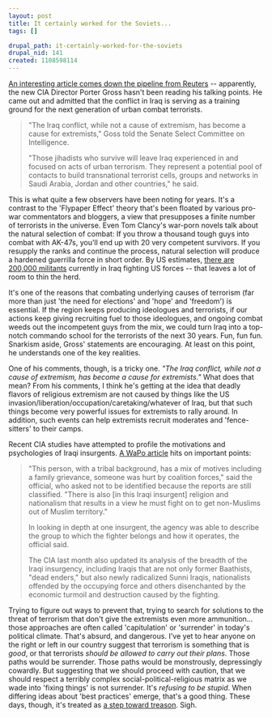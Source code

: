```yaml
--- 
layout: post
title: It certainly worked for the Soviets...
tags: []

drupal_path: it-certainly-worked-for-the-soviets
drupal_nid: 141
created: 1108598114
---
```

<a href="http://www.reuters.com/newsArticle.jhtml?type=domesticNews&storyID=7653566">An interesting article comes down the pipeline from Reuters</a> -- apparently, the new CIA Director Porter Gross hasn't been reading his talking points. He came out and admitted that the conflict in Iraq is serving as a training ground for the next generation of urban combat terrorists.

<blockquote>"The Iraq conflict, while not a cause of extremism, has become a cause for extremists," Goss told the Senate Select Committee on Intelligence.

"Those jihadists who survive will leave Iraq experienced in and focused on acts of urban terrorism. They represent a potential pool of contacts to build transnational terrorist cells, groups and networks in Saudi Arabia, Jordan and other countries," he said. </blockquote>

This is what quite a few observers have been noting for years. It's a contrast to the 'Flypaper Effect' theory that's been floated by various pro-war commentators and bloggers, a view that presupposes a finite number of terrorists in the universe. Even Tom Clancy's war-porn novels talk about the natural selection of combat: If you throw a thousand tough guys into combat with AK-47s, you'll end up with 20 very competent survivors. If you resupply the ranks and continue the process, natural selection will produce a hardened guerrilla force in short order. By US estimates, <a href="http://www.timesonline.co.uk/article/0,,7374-1425022,00.html">there are 200,000 militants</a> currently in Iraq fighting US forces -- that leaves a lot of room to thin the herd.

It's one of the reasons that combating underlying causes of terrorism (far more than just 'the need for elections' and 'hope' and 'freedom') is essential. If the region keeps producing ideologues and terrorists, if our actions keep giving recruiting fuel to those ideologues, and ongoing combat weeds out the incompetent guys from the mix, we could turn Iraq into a top-notch commando school for the terrorists of the next 30 years. Fun, fun fun. Snarkism aside, Gross' statements are encouraging. At least on this point, he understands one of the key realities. 

One of his comments, though, is a tricky one. <em>"The Iraq conflict, while not a cause of extremism, has become a cause for extremists."</em> What does that mean? From his comments, I think he's getting at the idea that deadly flavors of religious extremism are not caused by things like the US invasion/liberation/occupation/caretaking/whatever of Iraq, but that such things become very powerful issues for extremists to rally around. In addition, such events can help extremists recruit moderates and 'fence-sitters' to their camps.

Recent CIA studies have attempted to profile the motivations and psychologies of Iraqi insurgents. <a href="http://www.washingtonpost.com/wp-dyn/articles/A1508-2005Feb5.html">A WaPo article</a> hits on important points:

<blockquote> "This person, with a tribal background, has a mix of motives including a family grievance, someone was hurt by coalition forces," said the official, who asked not to be identified because the reports are still classified. "There is also [in this Iraqi insurgent] religion and nationalism that results in a view he must fight on to get non-Muslims out of Muslim territory."

In looking in depth at one insurgent, the agency was able to describe the group to which the fighter belongs and how it operates, the official said.

The CIA last month also updated its analysis of the breadth of the Iraqi insurgency, including Iraqis that are not only former Baathists, "dead enders," but also newly radicalized Sunni Iraqis, nationalists offended by the occupying force and others disenchanted by the economic turmoil and destruction caused by the fighting. </blockquote>

Trying to figure out ways to prevent that, trying to search for solutions to the threat of terrorism that don't give the extremists even more ammunition... those approaches are often called 'capitulation' or 'surrender' in today's political climate. That's absurd, and dangerous. I've yet to hear anyone on the right or left in our country suggest that terrorism is something that is <em>good</em>, or that terrorists <em>should be allowed to carry out their plans</em>. Those paths would be surrender. Those paths would be monstrously, depressingly cowardly. But suggesting that we should proceed with caution, that we should respect a terribly complex social-political-religious matrix as we wade into 'fixing things' is not surrender. It's <em>refusing to be stupid</em>. When differing ideas about 'best practices' emerge, that's a good thing. These days, though, it's treated as <a href="http://www.editorandpublisher.com/eandp/columns/pressingissues_display.jsp?vnu_content_id=1000743012">a step toward treason</a>. Sigh.

